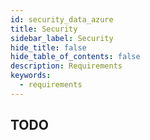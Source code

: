 ```yaml
---
id: security_data_azure
title: Security
sidebar_label: Security
hide_title: false
hide_table_of_contents: false
description: Requirements
keywords:
  - requirements
---
```


## TODO


